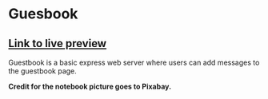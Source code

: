  # Guesbook
 ## [Link to live preview](https://guestbook-konsta-nenonen.herokuapp.com/)

Guestbook is a basic express web server where users can add messages to the guestbook page.
 
 **Credit for the notebook picture goes to Pixabay.**